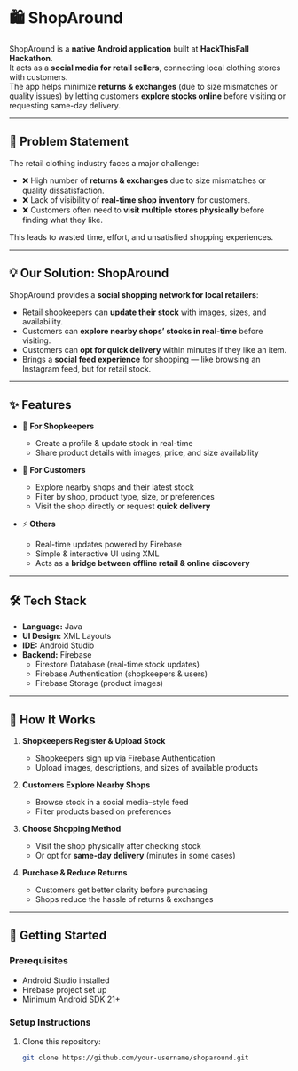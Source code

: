 # 🛍️ ShopAround

ShopAround is a **native Android application** built at **HackThisFall Hackathon**.  
It acts as a **social media for retail sellers**, connecting local clothing stores with customers.  
The app helps minimize **returns & exchanges** (due to size mismatches or quality issues) by letting customers **explore stocks online** before visiting or requesting same-day delivery.

---

## 🚩 Problem Statement

The retail clothing industry faces a major challenge:
- ❌ High number of **returns & exchanges** due to size mismatches or quality dissatisfaction.  
- ❌ Lack of visibility of **real-time shop inventory** for customers.  
- ❌ Customers often need to **visit multiple stores physically** before finding what they like.  

This leads to wasted time, effort, and unsatisfied shopping experiences.

---

## 💡 Our Solution: ShopAround

ShopAround provides a **social shopping network for local retailers**:
- Retail shopkeepers can **update their stock** with images, sizes, and availability.  
- Customers can **explore nearby shops’ stocks in real-time** before visiting.  
- Customers can **opt for quick delivery** within minutes if they like an item.  
- Brings a **social feed experience** for shopping — like browsing an Instagram feed, but for retail stock.  

---

## ✨ Features

- 🏬 **For Shopkeepers**
  - Create a profile & update stock in real-time
  - Share product details with images, price, and size availability  

- 👗 **For Customers**
  - Explore nearby shops and their latest stock  
  - Filter by shop, product type, size, or preferences  
  - Visit the shop directly or request **quick delivery**  

- ⚡ **Others**
  - Real-time updates powered by Firebase  
  - Simple & interactive UI using XML  
  - Acts as a **bridge between offline retail & online discovery**

---

## 🛠 Tech Stack

- **Language:** Java  
- **UI Design:** XML Layouts  
- **IDE:** Android Studio  
- **Backend:** Firebase  
  - Firestore Database (real-time stock updates)  
  - Firebase Authentication (shopkeepers & users)  
  - Firebase Storage (product images)  

---

## 🔎 How It Works

1. **Shopkeepers Register & Upload Stock**  
   - Shopkeepers sign up via Firebase Authentication  
   - Upload images, descriptions, and sizes of available products  

2. **Customers Explore Nearby Shops**  
   - Browse stock in a social media–style feed  
   - Filter products based on preferences  

3. **Choose Shopping Method**  
   - Visit the shop physically after checking stock  
   - Or opt for **same-day delivery** (minutes in some cases)  

4. **Purchase & Reduce Returns**  
   - Customers get better clarity before purchasing  
   - Shops reduce the hassle of returns & exchanges  
---

## 🚀 Getting Started

### Prerequisites
- Android Studio installed  
- Firebase project set up  
- Minimum Android SDK 21+  

### Setup Instructions
1. Clone this repository:
   ```bash
   git clone https://github.com/your-username/shoparound.git
